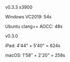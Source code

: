 v0.3.3 x3900

Windows VC2019: 54s

Ubuntu clang++ AOCC: 48s


v0.3.0

iPad: 4'44" + 5'40" = 624s

macOS: 1'58" + 2'20" = 258s